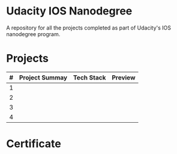 #  Udacity IOS Nanodegree

A repository for all the projects completed as part of Udacity's IOS nanodegree program.

# Projects

| # | Project Summay  | Tech Stack     | Preview | 
| - | --------------- | -------------- | ------- |
| 1 |                 |                |         |                 
| 2 |                 |                |         |  
| 3 |                 |                |         |  
| 4 |                 |                |         |  

# Certificate 



 
